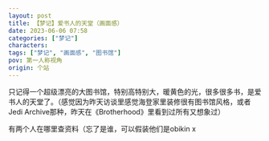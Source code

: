 ```yaml
---
layout: post
title: 【梦记】爱书人的天堂（画面感）
date: 2023-06-06 07:58
categories: ["梦记"]
characters: 
tags: ["梦记", "画面感", "图书馆"]
pov: 第一人称视角
origin: 个站
---
```


只记得一个超级漂亮的大图书馆，特别高特别大，暖黄色的光，很多很多书，是爱书人的天堂了。（感觉因为昨天访谈里感觉海登家里装修很有图书馆风格，或者Jedi Archive那种，昨天在《Brotherhood》里看到过所有又想象过）

有两个人在哪里查资料（忘了是谁，可以假装他们是obikin x

